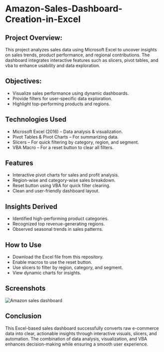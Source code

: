# Amazon-Sales-Dashboard-Creation-in-Excel
##  Project Overview:

This project analyzes sales data using Microsoft Excel to uncover insights on sales trends, product performance, and regional contributions.
The dashboard integrates interactive features such as slicers, pivot tables, and vba to enhance usability and data exploration.

## Objectives:

- Visualize sales performance using dynamic dashboards.
- Provide filters for user-specific data exploration.
- Highlight top-performing products and regions.

## Technologies Used

- Microsoft Excel (2016) – Data analysis & visualization.
- Pivot Tables & Pivot Charts – For summarizing data.
- Slicers – For quick filtering by category, region, and segment.
- VBA Macro – For a reset button to clear all filters.

##  Features

- Interactive pivot charts for sales and profit analysis.
- Region-wise and category-wise sales breakdown.
- Reset button using VBA for quick filter clearing.
- Clean and user-friendly dashboard layout.

##  Insights Derived

- Identified high-performing product categories.
- Recognized top revenue-generating regions.
- Observed seasonal trends in sales patterns.

 ##  How to Use

- Download the Excel file from this repository.
- Enable macros to use the reset button.
- Use slicers to filter by region, category, and segment.
- View dynamic charts for insights.

##  Screenshots
![Amazon sales dashboard](https://github.com/user-attachments/assets/c93d7139-62f0-4f00-a04a-336a47008ce8)

## Conclusion
This Excel-based sales dashboard successfully converts raw e-commerce data into clear, actionable insights through interactive visuals, slicers, and automation. The combination of data analysis, visualization, and VBA enhances decision-making while ensuring a smooth user experience.

